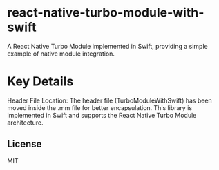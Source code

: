 # react-native-turbo-module-with-swift

A React Native Turbo Module implemented in Swift, providing a simple example of native module integration.

# Key Details
Header File Location: The header file (TurboModuleWithSwift) has been moved inside the .mm file for better encapsulation.
This library is implemented in Swift and supports the React Native Turbo Module architecture.

## License

MIT
